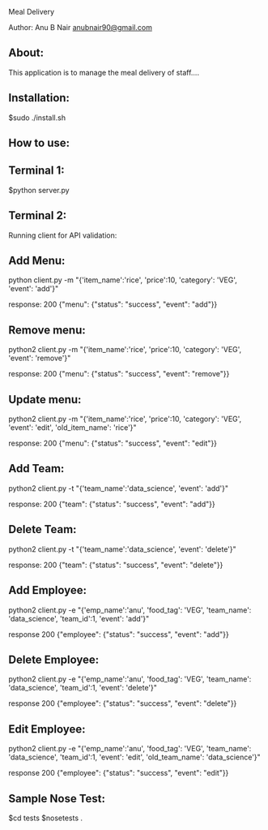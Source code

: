 Meal Delivery

Author: Anu B Nair <anubnair90@gmail.com>

About:
------

This application is to manage the meal delivery of staff....

Installation:
-------------

$sudo ./install.sh

How to use:
-----------

Terminal 1: 
------------
$python server.py   

Terminal 2:
------------
Running client for API validation:

Add Menu:
---------
python client.py -m "{'item_name':'rice', 'price':10, 'category': 'VEG', 'event': 'add'}"

response: 200 {"menu": {"status": "success", "event": "add"}}

Remove menu:
------------
python2 client.py -m "{'item_name':'rice', 'price':10, 'category': 'VEG', 'event': 'remove'}"

response: 200 {"menu": {"status": "success", "event": "remove"}}

Update menu:
------------
python2 client.py -m "{'item_name':'rice', 'price':10, 'category': 'VEG', 'event': 'edit', 'old_item_name': 'rice'}"

response: 200 {"menu": {"status": "success", "event": "edit"}}

Add Team:
---------

python2 client.py -t "{'team_name':'data_science', 'event': 'add'}"

response: 200 {"team": {"status": "success", "event": "add"}}

Delete Team:
------------

python2 client.py -t "{'team_name':'data_science', 'event': 'delete'}"

response: 200 {"team": {"status": "success", "event": "delete"}}


Add Employee:
-------------
python2 client.py -e "{'emp_name':'anu', 'food_tag': 'VEG', 'team_name': 'data_science', 'team_id':1, 'event': 'add'}"

response 200 {"employee": {"status": "success", "event": "add"}}

Delete Employee:
---------------
python2 client.py -e "{'emp_name':'anu', 'food_tag': 'VEG', 'team_name': 'data_science', 'team_id':1, 'event': 'delete'}"

response 200 {"employee": {"status": "success", "event": "delete"}}

Edit Employee:
-------------
python2 client.py -e "{'emp_name':'anu', 'food_tag': 'VEG', 'team_name': 'data_science', 'team_id':1, 'event': 'edit', 'old_team_name': 'data_science'}"

response 200 {"employee": {"status": "success", "event": "edit"}}

Sample Nose Test:
------------------
$cd tests
$nosetests .

